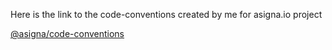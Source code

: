 Here is the link to the code-conventions created by me for asigna.io project

[@asigna/code-conventions](https://ephyp.notion.site/Code-Conventions-75f3d90168c944b699b2a1f9d82aacea?pvs=4)

